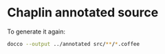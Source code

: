 # Chaplin annotated source

To generate it again:

```bash
docco --output ../annotated src/**/*.coffee
```
